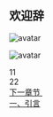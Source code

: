 ## 欢迎辞

![avatar](/img/welcome.png)

![avatar](/img/welcome.jpg)

<div v-if="localStorage.getItem('isPC')=='true'">11</div>
<div v-else>22</div>
<div class="">
        <div class="pagination-item pagination-item--next">
          <a href="#/1">
            <div class="pagination-item-label">
              <span>下一章节</span>
              <svg width="10" height="16" viewBox="0 0 10 16" xmlns="http://www.w3.org/2000/svg">
                <polyline fill="none" vector-effect="non-scaling-stroke" points="2,2 8,8 2,14"></polyline>
              </svg>
            </div>
            <div class="pagination-item-title">一、引言</div>
          </a>
        </div>
      </div>
